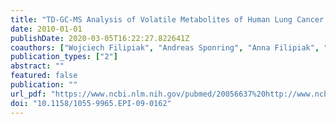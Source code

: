 ```yaml
---
title: "TD-GC-MS Analysis of Volatile Metabolites of Human Lung Cancer and Normal Cells In vitro"
date: 2010-01-01
publishDate: 2020-03-05T16:22:27.822641Z
coauthors: ["Wojciech Filipiak", "Andreas Sponring", "Anna Filipiak", "Clemens Ager", "Jochen K. Schubert", "Wolfram Miekisch", "Anton Amann", "Jakob Troppmair"]
publication_types: ["2"]
abstract: ""
featured: false
publication: ""
url_pdf: "https://www.ncbi.nlm.nih.gov/pubmed/20056637%20http://www.ncbi.nlm.nih.gov/pubmed/20056637"
doi: "10.1158/1055-9965.EPI-09-0162"
---
```


